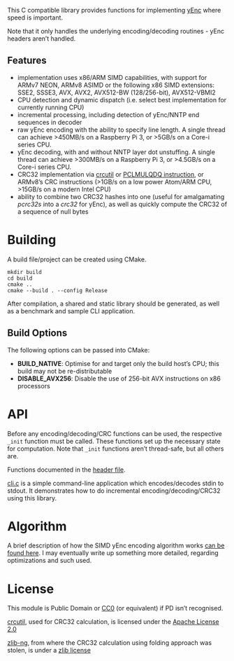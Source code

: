 This C compatible library provides functions for implementing [yEnc](http://www.yenc.org/yenc-draft.1.3.txt) where speed is important.

Note that it only handles the underlying encoding/decoding routines - yEnc headers aren’t handled.

Features
---------

-   implementation uses x86/ARM SIMD capabilities, with support for ARMv7 NEON, ARMv8 ASIMD or the following x86 SIMD extensions: SSE2, SSSE3, AVX, AVX2, AVX512-BW (128/256-bit), AVX512-VBMI2
-   CPU detection and dynamic dispatch (i.e. select best implementation for currently running CPU)
-   incremental processing, including detection of yEnc/NNTP end sequences in decoder
-   raw yEnc encoding with the ability to specify line length. A single thread can achieve \>450MB/s on a Raspberry Pi 3, or \>5GB/s on a Core-i series CPU.
-   yEnc decoding, with and without NNTP layer dot unstuffing. A single thread can achieve \>300MB/s on a Raspberry Pi 3, or \>4.5GB/s on a Core-i series CPU.
-   CRC32 implementation via [crcutil](https://code.google.com/p/crcutil/) or [PCLMULQDQ instruction](http://www.intel.com/content/dam/www/public/us/en/documents/white-papers/fast-crc-computation-generic-polynomials-pclmulqdq-paper.pdf), or ARMv8’s CRC instructions (\>1GB/s on a low power Atom/ARM CPU, \>15GB/s on a modern Intel CPU)
-   ability to combine two CRC32 hashes into one (useful for amalgamating *pcrc32s* into a *crc32* for yEnc), as well as quickly compute the CRC32 of a sequence of null bytes

Building
==========

A build file/project can be created using CMake.

```
mkdir build
cd build
cmake ..
cmake --build . --config Release
```

After compilation, a shared and static library should be generated, as well as a benchmark and sample CLI application.

## Build Options

The following options can be passed into CMake:

* **BUILD_NATIVE**: Optimise for and target only the build host’s CPU; this build may not be re-distributable
* **DISABLE_AVX256**: Disable the use of 256-bit AVX instructions on x86 processors

API
===

Before any encoding/decoding/CRC functions can be used, the respective `_init` function must be called. These functions set up the necessary state for computation. Note that `_init` functions aren’t thread-safe, but all others are.

Functions documented in the [header file](rapidyenc.h).

[cli.c](tool/cli.c) is a simple command-line application which encodes/decodes stdin to stdout. It demonstrates how to do incremental encoding/decoding/CRC32 using this library.

Algorithm
=========

A brief description of how the SIMD yEnc encoding algorithm works [can be found here](https://github.com/animetosho/node-yencode/issues/4#issuecomment-330025192).
I may eventually write up something more detailed, regarding optimizations and such used.

License
=======

This module is Public Domain or [CC0](https://creativecommons.org/publicdomain/zero/1.0/legalcode) (or equivalent) if PD isn’t recognised.

[crcutil](https://code.google.com/p/crcutil/), used for CRC32 calculation, is licensed under the [Apache License 2.0](http://www.apache.org/licenses/LICENSE-2.0)

[zlib-ng](https://github.com/Dead2/zlib-ng), from where the CRC32 calculation using folding approach was stolen, is under a [zlib license](https://github.com/Dead2/zlib-ng/blob/develop/LICENSE.md)